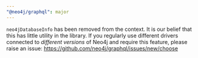 ```yaml
---
"@neo4j/graphql": major
---
```


`neo4jDatabaseInfo` has been removed from the context. It is our belief that this has little utility in the library. If you regularly use different drivers connected to _different versions_ of Neo4j and require this feature, please raise an issue: https://github.com/neo4j/graphql/issues/new/choose

